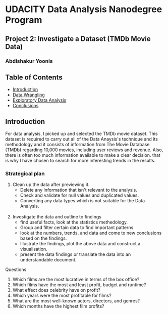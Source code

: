 # UDACITY Data Analysis Nanodegree Program

## Project 2: Investigate a Dataset (TMDb Movie Data)

### Abdishakur Yoonis

## Table of Contents

<ul>
<li><a href="#intro">Introduction</a></li>
<li><a href="#wrangling">Data Wrangling</a></li>
<li><a href="#eda">Exploratory Data Analysis</a></li>
<li><a href="#conclusions">Conclusions</a></li>
</ul>


<a id='intro'></a>
## Introduction

For data analysis, I picked up and selected the TMDb movie dataset. This dataset is required to carry out all of the Data Anaysis's technique and its methodology and it consists of information from The Movie Database (TMDb) regarding 10,000 movies, including user reviews and revenue. Also, there is often too much information available to make a clear decision. that is why I have chosen to search for more interesting trends in the results.  

### Strategical plan 
 1. Clean up the data after previewing it. 
    - Delete any information that isn't relevant to the analysis.  
    - Check and validate for null values and duplicated values.
    - Converting any data types which is not suitable for the Data Analysis. <br><br>
 2. Investigate the data and outline to findings
    - find useful facts, look at the statistics methedology. 
    - Group and filter certain data to find important patterns
    - look at the numbers, trends, and data and come to new conclusions based on the findings.
    - Illustrate the findings, plot the above data and construct a visualisation.
    - present the data findings or translate the data into an understandable document.
    
 
Questions
1. Which films are the most lucrative in terms of the box office?
2. Which films have the most and least profit, budget and runtime?
3. What effect does celebrity have on profit?
4. Which years were the most profitable for films? 
5. What are the most well-known actors, directors, and genres? 
6. Which months have the highest film profits?